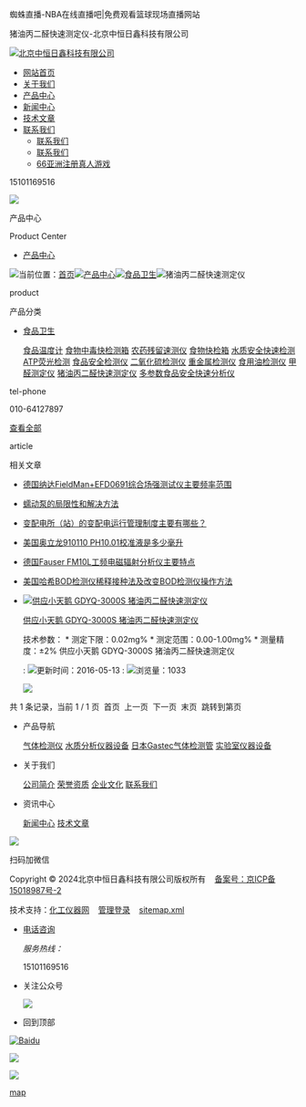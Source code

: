 蜘蛛直播-NBA在线直播吧|免费观看篮球现场直播网站









猪油丙二醛快速测定仪-北京中恒日鑫科技有限公司




[![北京中恒日鑫科技有限公司](/Skins/309726/images/logo.jpg)](/)

* [网站首页](/)
* [关于我们](//www.defiportugais.com/aboutus.html)
* [产品中心](//www.defiportugais.com/products.html)
* [新闻中心](//www.defiportugais.com/news.html)
* [技术文章](//www.defiportugais.com/article.html)
* [联系我们](//www.defiportugais.com/contact.html)
  + [联系我们](javascript:;)
  + [联系我们](//www.defiportugais.com/contact.html)
  + [66亚洲注册真人游戏](//www.defiportugais.com/order.html)

15101169516




![](/Skins/309726/images/nyBanner.jpg)

产品中心

Product Center




* [产品中心](//www.defiportugais.com/products.html)

![](/Skins/309726/images/Crumb.png)当前位置：[首页](/)![](/Skins/309726/images/jt9.png)[产品中心](//www.defiportugais.com/products.html)![](/Skins/309726/images/jt9.png)[食品卫生](//www.defiportugais.com/zhrx-ParentList-1143728/)![](/Skins/309726/images/jt9.png)猪油丙二醛快速测定仪

product

产品分类

* [食品卫生](//www.defiportugais.com/zhrx-ParentList-1143728/)

  [食品温度计](//www.defiportugais.com/zhrx-SonList-1143758/)
  [食物中毒快检测箱](//www.defiportugais.com/zhrx-SonList-1143749/)
  [农药残留速测仪](//www.defiportugais.com/zhrx-SonList-1143744/)
  [食物快检箱](//www.defiportugais.com/zhrx-SonList-1143731/)
  [水质安全快速检测](//www.defiportugais.com/zhrx-SonList-1143730/)
  [ATP荧光检测](//www.defiportugais.com/zhrx-SonList-1143729/)
  [食品安全检测仪](//www.defiportugais.com/zhrx-SonList-1143830/)
  [二氧化硫检测仪](//www.defiportugais.com/zhrx-SonList-1143835/)
  [重金属检测仪](//www.defiportugais.com/zhrx-SonList-1143836/)
  [食用油检测仪](//www.defiportugais.com/zhrx-SonList-1143838/)
  [甲醛测定仪](//www.defiportugais.com/zhrx-SonList-1143841/)
  [猪油丙二醛快速测定仪](//www.defiportugais.com/zhrx-SonList-1143844/)
  [多参数食品安全快速分析仪](//www.defiportugais.com/zhrx-SonList-1143859/)

tel-phone

010-64127897

[查看全部](//www.defiportugais.com/products.html)

article

相关文章

* [德国纳达FieldMan+EFD0691综合场强测试仪主要频率范围](//www.defiportugais.com/zhrx-Article-3597094/)
* [蠕动泵的局限性和解决方法](//www.defiportugais.com/zhrx-Article-992472/)
* [变配电所（站）的变配电运行管理制度主要有哪些？](//www.defiportugais.com/zhrx-Article-1284923/)
* [美国奥立龙910110 PH10.01校准液是多少毫升](//www.defiportugais.com/zhrx-Article-3070445/)
* [德国Fauser FM10L工频电磁辐射分析仪主要特点](//www.defiportugais.com/zhrx-Article-3867750/)
* [美国哈希BOD检测仪稀释接种法及改变BOD检测仪操作方法](//www.defiportugais.com/zhrx-Article-800104/)

* [![供应小天鹅 GDYQ-3000S 猪油丙二醛快速测定仪](http://img66.chem17.com/gxhpic_72f48c89cc/3b195b18311f77338fe56d0672301baa7472562ee7a5fa495a2650e6155ce9a4256450828585c3eb_340_240_5.jpg)](//www.defiportugais.com/zhrx-Products-20916567/)

  [供应小天鹅 GDYQ-3000S 猪油丙二醛快速测定仪](//www.defiportugais.com/zhrx-Products-20916567/)

  技术参数：
  \* 测定下限：0.02mg%
  \* 测定范围：0.00-1.00mg%
  \* 测量精度：±2%
  供应小天鹅 GDYQ-3000S 猪油丙二醛快速测定仪

  :   ![](/Skins/309726/images/ProIco2.png)更新时间：2016-05-13
  :   ![](/Skins/309726/images/ProIco4.png)浏览量：1033

  [![](/Skins/309726/images/more01.png)](//www.defiportugais.com/zhrx-Products-20916567/)

共 1 条记录，当前 1 / 1 页  首页  上一页  下一页  末页  跳转到第页



* 产品导航

  [气体检测仪](//www.defiportugais.com/zhrx-ParentList-1143824/)
  [水质分析仪器设备](//www.defiportugais.com/zhrx-ParentList-1143694/)
  [日本Gastec气体检测管](//www.defiportugais.com/zhrx-ParentList-1143817/)
  [实验室仪器设备](//www.defiportugais.com/zhrx-ParentList-1143718/)
* 关于我们

  [公司简介](//www.defiportugais.com/aboutus.html)
  [荣誉资质](//www.defiportugais.com/honor.html)
  [企业文化](//www.defiportugais.com/aboutus.html#ab02)
  [联系我们](//www.defiportugais.com/contact.html)
* 资讯中心

  [新闻中心](//www.defiportugais.com/news.html)
  [技术文章](//www.defiportugais.com/article.html)

![](/Skins/309726/images/ewm.jpg)

扫码加微信

Copyright © 2024北京中恒日鑫科技有限公司版权所有    [备案号：京ICP备15018987号-2](https://beian.miit.gov.cn/)

技术支持：[化工仪器网](http://www.chem17.com)    [管理登录](http://www.chem17.com/login)    [sitemap.xml](//www.defiportugais.com/sitemap.xml)



* [电话咨询](tel:15101169516)

  *服务热线：*

  15101169516
* 关注公众号

  ![](/Skins/309726/images/ewm.jpg)
* 回到顶部

[![Baidu](http://img.baidu.com/img/logo-80px.gif)](http://www.baidu.com/)

![](http://p1.qhimg.com/d/_onebox/search.png)

![](https://www.sogou.com/web/index/images/logo_440x140.v.4.png)

[map](/sitemap.xml)
